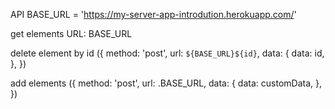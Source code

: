 API BASE_URL = 'https://my-server-app-introdution.herokuapp.com/'

get elements URL: BASE_URL

delete element by id ({ method: 'post', url: `${BASE_URL}${id}`, data: { data:
id, }, })

add elements ({ method: 'post', url: .BASE_URL, data: { data: customData, }, })
